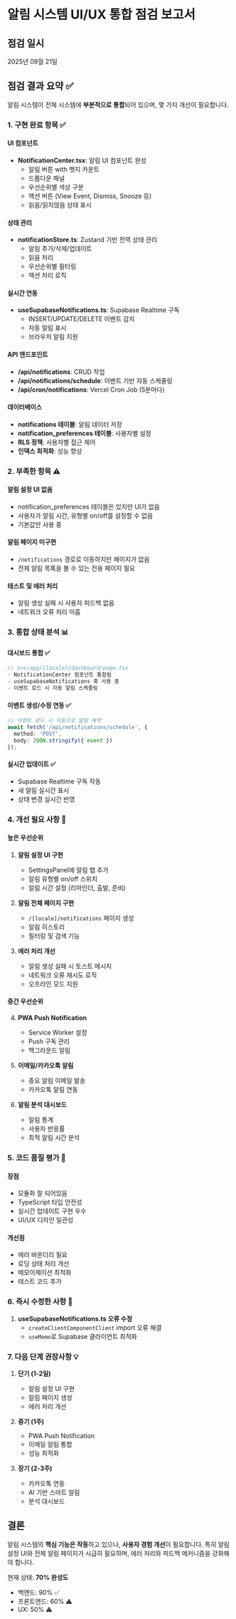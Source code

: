 # 알림 시스템 UI/UX 통합 점검 보고서

## 점검 일시
2025년 09월 21일

## 점검 결과 요약 ✅

알림 시스템이 전체 시스템에 **부분적으로 통합**되어 있으며, 몇 가지 개선이 필요합니다.

### 1. 구현 완료 항목 ✅

#### UI 컴포넌트
- **NotificationCenter.tsx**: 알림 UI 컴포넌트 완성
  - 알림 버튼 with 뱃지 카운트
  - 드롭다운 패널
  - 우선순위별 색상 구분
  - 액션 버튼 (View Event, Dismiss, Snooze 등)
  - 읽음/읽지않음 상태 표시

#### 상태 관리
- **notificationStore.ts**: Zustand 기반 전역 상태 관리
  - 알림 추가/삭제/업데이트
  - 읽음 처리
  - 우선순위별 필터링
  - 액션 처리 로직

#### 실시간 연동
- **useSupabaseNotifications.ts**: Supabase Realtime 구독
  - INSERT/UPDATE/DELETE 이벤트 감지
  - 자동 알림 표시
  - 브라우저 알림 지원

#### API 엔드포인트
- **/api/notifications**: CRUD 작업
- **/api/notifications/schedule**: 이벤트 기반 자동 스케줄링
- **/api/cron/notifications**: Vercel Cron Job (5분마다)

#### 데이터베이스
- **notifications 테이블**: 알림 데이터 저장
- **notification_preferences 테이블**: 사용자별 설정
- **RLS 정책**: 사용자별 접근 제어
- **인덱스 최적화**: 성능 향상

### 2. 부족한 항목 ⚠️

#### 알림 설정 UI 없음
- notification_preferences 테이블은 있지만 UI가 없음
- 사용자가 알림 시간, 유형별 on/off를 설정할 수 없음
- 기본값만 사용 중

#### 알림 페이지 미구현
- `/notifications` 경로로 이동하지만 페이지가 없음
- 전체 알림 목록을 볼 수 있는 전용 페이지 필요

#### 테스트 및 에러 처리
- 알림 생성 실패 시 사용자 피드백 없음
- 네트워크 오류 처리 미흡

### 3. 통합 상태 분석 📊

#### 대시보드 통합 ✅
```typescript
// src/app/[locale]/dashboard/page.tsx
- NotificationCenter 컴포넌트 통합됨
- useSupabaseNotifications 훅 사용 중
- 이벤트 로드 시 자동 알림 스케줄링
```

#### 이벤트 생성/수정 연동 ✅
```typescript
// 이벤트 로드 시 자동으로 알림 예약
await fetch('/api/notifications/schedule', {
  method: 'POST',
  body: JSON.stringify({ event })
});
```

#### 실시간 업데이트 ✅
- Supabase Realtime 구독 작동
- 새 알림 실시간 표시
- 상태 변경 실시간 반영

### 4. 개선 필요 사항 🔧

#### 높은 우선순위
1. **알림 설정 UI 구현**
   - SettingsPanel에 알림 탭 추가
   - 알림 유형별 on/off 스위치
   - 알림 시간 설정 (리마인더, 출발, 준비)

2. **알림 전체 페이지 구현**
   - `/[locale]/notifications` 페이지 생성
   - 알림 히스토리
   - 필터링 및 검색 기능

3. **에러 처리 개선**
   - 알림 생성 실패 시 토스트 메시지
   - 네트워크 오류 재시도 로직
   - 오프라인 모드 지원

#### 중간 우선순위
4. **PWA Push Notification**
   - Service Worker 설정
   - Push 구독 관리
   - 백그라운드 알림

5. **이메일/카카오톡 알림**
   - 중요 알림 이메일 발송
   - 카카오톡 알림 연동

6. **알림 분석 대시보드**
   - 알림 통계
   - 사용자 반응률
   - 최적 알림 시간 분석

### 5. 코드 품질 평가 🎯

#### 장점
- 모듈화 잘 되어있음
- TypeScript 타입 안전성
- 실시간 업데이트 구현 우수
- UI/UX 디자인 일관성

#### 개선점
- 에러 바운더리 필요
- 로딩 상태 처리 개선
- 메모이제이션 최적화
- 테스트 코드 추가

### 6. 즉시 수정한 사항 🔨

1. **useSupabaseNotifications.ts 오류 수정**
   - `createClientComponentClient` import 오류 해결
   - `useMemo`로 Supabase 클라이언트 최적화

### 7. 다음 단계 권장사항 💡

1. **단기 (1-2일)**
   - 알림 설정 UI 구현
   - 알림 페이지 생성
   - 에러 처리 개선

2. **중기 (1주)**
   - PWA Push Notification
   - 이메일 알림 통합
   - 성능 최적화

3. **장기 (2-3주)**
   - 카카오톡 연동
   - AI 기반 스마트 알림
   - 분석 대시보드

## 결론

알림 시스템의 **핵심 기능은 작동**하고 있으나, **사용자 경험 개선**이 필요합니다. 특히 알림 설정 UI와 전체 알림 페이지가 시급히 필요하며, 에러 처리와 피드백 메커니즘을 강화해야 합니다.

현재 상태: **70% 완성도**
- 백엔드: 90% ✅
- 프론트엔드: 60% ⚠️
- UX: 50% ⚠️